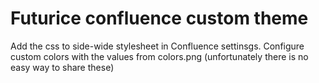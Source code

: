 # Futurice confluence custom theme #

Add the css to side-wide stylesheet in Confluence settinsgs. Configure custom colors with the values from colors.png (unfortunately there is no easy way to share these)